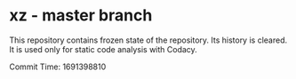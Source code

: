 # xz - master branch

This repository contains frozen state of the repository.
Its history is cleared. It is used only for static code
analysis with Codacy.

Commit Time: 1691398810